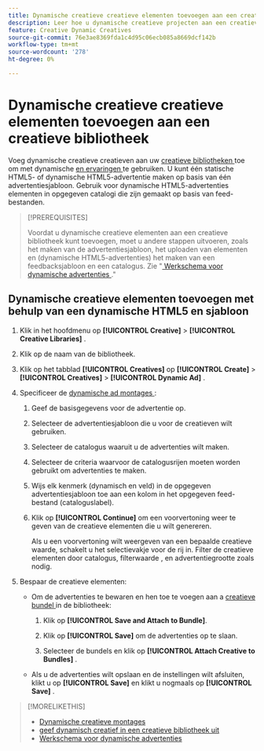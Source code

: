 ```yaml
---
title: Dynamische creatieve creatieve elementen toevoegen aan een creatieve bibliotheek
description: Leer hoe u dynamische creatieve projecten aan een creatieve bibliotheek kunt toevoegen.
feature: Creative Dynamic Creatives
source-git-commit: 76e3ae8369fda1c4d95c06ecb085a8669dcf142b
workflow-type: tm+mt
source-wordcount: '278'
ht-degree: 0%

---
```


# Dynamische creatieve creatieve elementen toevoegen aan een creatieve bibliotheek

Voeg dynamische creatieve creatieven aan uw [ creatieve bibliotheken ](creative-library-manage.md) toe om met dynamische [ en ervaringen ](/help/creative/experiences/experience-about.md) te gebruiken. U kunt één statische HTML5- of dynamische HTML5-advertentie maken op basis van één advertentiesjabloon. Gebruik voor dynamische HTML5-advertenties elementen in opgegeven catalogi die zijn gemaakt op basis van feed-bestanden.

>[!PREREQUISITES]
>
>Voordat u dynamische creatieve elementen aan een creatieve bibliotheek kunt toevoegen, moet u andere stappen uitvoeren, zoals het maken van de advertentiesjabloon, het uploaden van elementen en (dynamische HTML5-advertenties) het maken van een feedbacksjabloon en een catalogus. Zie &quot;[ Werkschema voor dynamische advertenties ](/help/creative/introduction/workflow-dynamic-ads.md).&quot;

<!-- This does't work for me 9/24 -- I still have to select a catalog:

## Add dynamic creatives using a static HTML5 ad template

1. In the main menu, click **[!UICONTROL Creative]** > **[!UICONTROL Creative Libraries]**.

1. Click the library name.

1. On the **[!UICONTROL Creatives]** tab, click **[!UICONTROL Create]** > **[!UICONTROL Creatives]** > **[!UICONTROL Dynamic Ad]**.

1. Specify the [dynamic ad settings](/help/creative/creative-libraries/creative-settings-dynamic.md#dynamic-ad-settings-static-html5):

   1. On the [!UICONTROL Basic Details] tab, specify the ad details and the clickURL.

   1. Click **[!UICONTROL Process]**.

   1. On the [!UICONTROL Attributes Details] tab, specify the dynamic ad attributes.

1. Click **[!UICONTROL Save]**.

-->

## Dynamische creatieve elementen toevoegen met behulp van een dynamische HTML5 en sjabloon

1. Klik in het hoofdmenu op **[!UICONTROL Creative]** > **[!UICONTROL Creative Libraries]** .

1. Klik op de naam van de bibliotheek.

1. Klik op het tabblad **[!UICONTROL Creatives]** op **[!UICONTROL Create]** > **[!UICONTROL Creatives]** > **[!UICONTROL Dynamic Ad]** .

1. Specificeer de [ dynamische ad montages ](/help/creative/creative-libraries/creative-settings-dynamic.md):

   1. Geef de basisgegevens voor de advertentie op.

   1. Selecteer de advertentiesjabloon die u voor de creatieven wilt gebruiken.

   1. Selecteer de catalogus waaruit u de advertenties wilt maken.

   1. Selecteer de criteria waarvoor de catalogusrijen moeten worden gebruikt om advertenties te maken.

   1. Wijs elk kenmerk (dynamisch en veld) in de opgegeven advertentiesjabloon toe aan een kolom in het opgegeven feed-bestand (cataloguslabel).

   1. Klik op **[!UICONTROL Continue]** om een voorvertoning weer te geven van de creatieve elementen die u wilt genereren.

      Als u een voorvertoning wilt weergeven van een bepaalde creatieve waarde, schakelt u het selectievakje voor de rij in. Filter de creatieve elementen door catalogus, filterwaarde <!-- explain more-->, en advertentiegrootte zoals nodig.

1. Bespaar de creatieve elementen:

   * Om de advertenties te bewaren en hen toe te voegen aan a [ creatieve bundel ](/help/creative/creative-libraries/bundle-manage.md) in de bibliotheek:

      1. Klik op **[!UICONTROL Save and Attach to Bundle]**.

      1. Klik op **[!UICONTROL Save]** om de advertenties op te slaan.

      1. Selecteer de bundels en klik op **[!UICONTROL Attach Creative to Bundles]** .

   * Als u de advertenties wilt opslaan en de instellingen wilt afsluiten, klikt u op **[!UICONTROL Save]** en klikt u nogmaals op **[!UICONTROL Save]** .

>[!MORELIKETHIS]
>
>* [ Dynamische creatieve montages ](creative-settings-dynamic.md)
>* [ geef dynamisch creatief in een creatieve bibliotheek uit ](creative-edit-dynamic.md)
>* [ Werkschema voor dynamische advertenties ](/help/creative/introduction/workflow-dynamic-ads.md)
